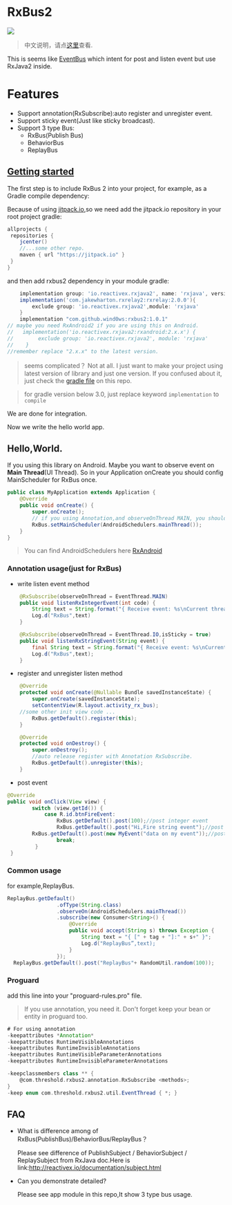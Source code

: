 # RxBus2
[![](https://jitpack.io/v/wind0ws/rxbus2.svg)](https://jitpack.io/#wind0ws/rxbus2)

>中文说明，请点[这里](http://www.jianshu.com/p/7f4a709d2be5)查看.

This is seems like [EventBus](https://github.com/greenrobot/EventBus) which intent for post and listen event but use RxJava2 inside.

# Features

* Support annotation(RxSubscribe):auto register and unregister event.
* Support sticky event(Just like sticky broadcast).
* Support 3 type Bus:
	* RxBus(Publish Bus)
	* BehaviorBus
	* ReplayBus

## [Getting started](https://jitpack.io/#wind0ws/rxbus2)
The first step is to include RxBus 2 into your project, for example, as a Gradle compile dependency:

Because of using [jitpack.io](https://jitpack.io/),so we need add the jitpack.io repository in your root project gradle:

```groovy
allprojects {
 repositories {
    jcenter()
    //...some other repo.
    maven { url "https://jitpack.io" }
 }
}
```
and then add rxbus2 dependency in your module gradle:

```groovy
    implementation group: 'io.reactivex.rxjava2', name: 'rxjava', version: '2.x.x'
    implementation('com.jakewharton.rxrelay2:rxrelay:2.0.0'){
        exclude group: 'io.reactivex.rxjava2',module: 'rxjava'
    }
    implementation "com.github.wind0ws:rxbus2:1.0.1"
// maybe you need RxAndroid2 if you are using this on Android.
//   implementation('io.reactivex.rxjava2:rxandroid:2.x.x') {
//        exclude group: 'io.reactivex.rxjava2', module: 'rxjava'
//    }
//remember replace "2.x.x" to the latest version.
```
> seems complicated？
> Not at all. I just want to make your project using latest version of library and just one version. If you confused about it, just check the [gradle file](https://github.com/wind0ws/rxbus2/blob/master/app/build.gradle) on this repo.

> for gradle version below 3.0, just replace keyword ```implementation``` to ```compile```

We are done for integration.

Now we write the hello world app.

## Hello,World.
If you using this library on Android. Maybe you want to observe event on **Main Thread**(UI Thread).
So in your Application onCreate you should config MainScheduler for RxBus once.

```java
public class MyApplication extends Application {
    @Override
    public void onCreate() {
        super.onCreate();
        // if you using Annotation,and observeOnThread MAIN, you should config this.
        RxBus.setMainScheduler(AndroidSchedulers.mainThread());
    }
}
```
> You can find AndroidSchedulers here [RxAndroid](https://github.com/ReactiveX/RxAndroid)
### Annotation usage(just for RxBus)
* write listen event method

```java
    @RxSubscribe(observeOnThread = EventThread.MAIN)
    public void listenRxIntegerEvent(int code) {
        String text = String.format("{ Receive event: %s\nCurrent thread: %s }", code, Thread.currentThread());
        Log.d("RxBus",text)
    }
```
```java
    @RxSubscribe(observeOnThread = EventThread.IO,isSticky = true)
    public void listenRxStringEvent(String event) {
        final String text = String.format("{ Receive event: %s\nCurrent thread: %s }", event, Thread.currentThread());
        Log.d("RxBus",text);
    }
```

* register and unregister listen method

```java
    @Override
    protected void onCreate(@Nullable Bundle savedInstanceState) {
        super.onCreate(savedInstanceState);
        setContentView(R.layout.activity_rx_bus);
	//some other init view code ...
        RxBus.getDefault().register(this);
    }

    @Override
    protected void onDestroy() {
        super.onDestroy();
        //auto release register with Annotation RxSubscribe.
        RxBus.getDefault().unregister(this);
    }
```

* post event

```java
@Override
public void onClick(View view) {
        switch (view.getId()) {
            case R.id.btnFireEvent:
                RxBus.getDefault().post(100);//post integer event
                RxBus.getDefault().post("Hi,Fire string event");//post string event
		RxBus.getDefault().post(new MyEvent("data on my event"));//post my event.
                break;
         }
 }

```
### Common usage

for example,ReplayBus.

```java
ReplayBus.getDefault()
                .ofType(String.class)
                .observeOn(AndroidSchedulers.mainThread())
                .subscribe(new Consumer<String>() {
                    @Override
                    public void accept(String s) throws Exception {
                        String text = "{ [" + tag + "]:" + s+" }";
                        Log.d("ReplayBus”,text);
                    }
                });
  ReplayBus.getDefault().post("ReplayBus"+ RandomUtil.random(100));
```

### Proguard
add this line into your "proguard-rules.pro" file.
>If you use annotation, you need it. Don't forget keep your bean or entity in proguard too.

```groovy
# For using annotation
-keepattributes *Annotation*
-keepattributes RuntimeVisibleAnnotations
-keepattributes RuntimeInvisibleAnnotations
-keepattributes RuntimeVisibleParameterAnnotations
-keepattributes RuntimeInvisibleParameterAnnotations

-keepclassmembers class ** {
    @com.threshold.rxbus2.annotation.RxSubscribe <methods>;
}
-keep enum com.threshold.rxbus2.util.EventThread { *; }
```

## FAQ
* What is difference among of RxBus(PublishBus)/BehaviorBus/ReplayBus？

	Please see difference of PublishSubject / BehaviorSubject / ReplaySubject from RxJava doc.Here is link:<http://reactivex.io/documentation/subject.html>

* Can you demonstrate detailed?

	Please see app module in this repo,It show 3 type bus usage.